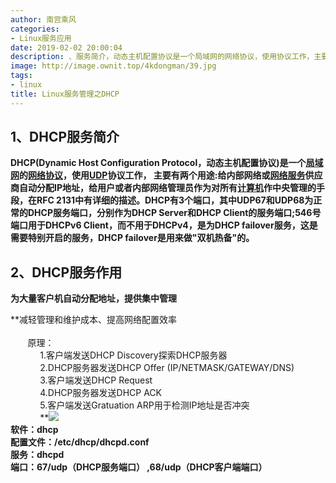 ```yaml
---
author: 南宫乘风
categories:
- Linux服务应用
date: 2019-02-02 20:00:04
description: 、服务简介，动态主机配置协议是一个局域网的网络协议，使用协议工作，主要有两个用途给内部网络或网络服务供应商自动分配地址，给用户或者内部网络管理员作为对所有计算机作中央管理的手段，在中有详细的描述。有个。。。。。。。
image: http://image.ownit.top/4kdongman/39.jpg
tags:
- linux
title: Linux服务管理之DHCP
---
```


<!--more-->

## 1、DHCP服务简介

**DHCP\(Dynamic Host Configuration Protocol，动态主机配置协议\)是一个**[**局域网**](https://baike.so.com/doc/3165868-3336420.html)**的**[**网络协议**](https://baike.so.com/doc/5403497-5641193.html)**，使用**[**UDP**](https://baike.so.com/doc/5418284-5656447.html)**协议工作， 主要有两个用途:给内部网络或**[**网络服务**](https://baike.so.com/doc/520018-550563.html)**供应商自动分配IP地址，给用户或者内部网络管理员作为对所有**[**计算机**](https://baike.so.com/doc/3435270-3615253.html)**作中央管理的手段，在RFC 2131中有详细的描述。DHCP有3个端口，其中UDP67和UDP68为正常的DHCP服务端口，分别作为DHCP Server和DHCP Client的服务端口;546号端口用于DHCPv6 Client，而不用于DHCPv4，是为DHCP failover服务，这是需要特别开启的服务，DHCP failover是用来做"双机热备"的。**

## 2、DHCP服务作用

**为大量客户机自动分配地址，提供集中管理**

**减轻管理和维护成本、提高网络配置效率  
         
       原理：  
            1.客户端发送DHCP Discovery探索DHCP服务器   
            2.DHCP服务器发送DHCP Offer \(IP/NETMASK/GATEWAY/DNS\)  
            3.客户端发送DHCP Request  
            4.DHCP服务器发送DHCP ACK  
            5.客户端发送Gratuation ARP用于检测IP地址是否冲突  
            **![](http://image.ownit.top/csdn/20190202195928715.png)  
**软件：dhcp  
配置文件：/etc/dhcp/dhcpd.conf  
服务：dhcpd  
端口：67/udp（DHCP服务端口） ,68/udp（DHCP客户端端口）**